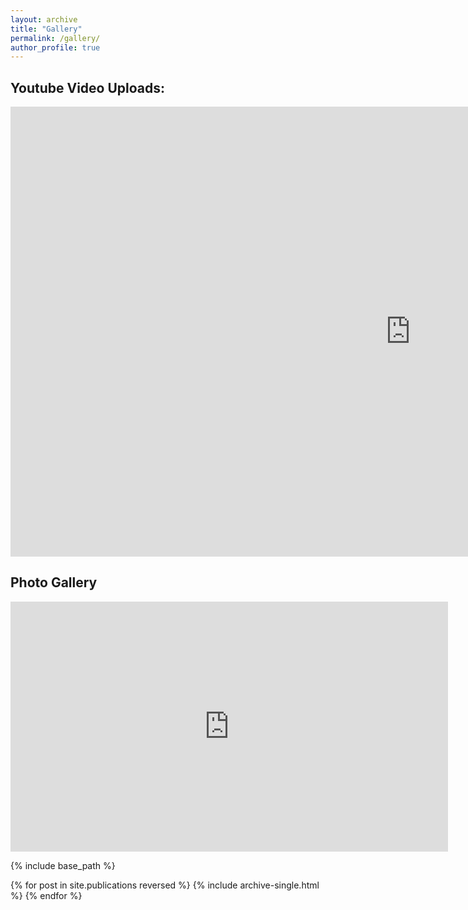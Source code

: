 ```yaml
---
layout: archive
title: "Gallery"
permalink: /gallery/
author_profile: true
---
```


## Youtube Video Uploads:

<iframe width="1280" height="720" src="https://www.youtube.com/embed/ZkSexFlloSM" frameborder="0" allow="accelerometer; autoplay; encrypted-media; gyroscope; picture-in-picture" allowfullscreen></iframe>

## Photo Gallery

<iframe src="https://albumizr.com/a/Ps1h" scrolling="no" frameborder="0" allowfullscreen width="700" height="400"></iframe>

{% include base_path %}

{% for post in site.publications reversed %}
  {% include archive-single.html %}
{% endfor %}
